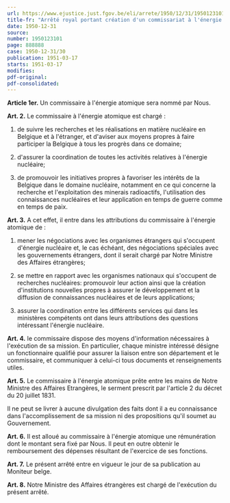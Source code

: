 ```yaml
---
url: https://www.ejustice.just.fgov.be/eli/arrete/1950/12/31/1950123101/justel
title-fr: "Arrêté royal portant création d'un commissariat à l'énergie atomique."
date: 1950-12-31
source:
number: 1950123101
page: 888888
case: 1950-12-31/30
publication: 1951-03-17
starts: 1951-03-17
modifies:
pdf-original:
pdf-consolidated:
---
```


**Article 1er.** Un commissaire à l'énergie atomique sera nommé par Nous.

**Art. 2.** Le commissaire à l'énergie atomique est chargé :

1. de suivre les recherches et les réalisations en matière nucléaire en Belgique et à l'étranger, et d'aviser aux moyens propres à faire participer la Belgique à tous les progrès dans ce domaine;

2. d'assurer la coordination de toutes les activités relatives à l'énergie nucléaire;

3. de promouvoir les initiatives propres à favoriser les intérêts de la Belgique dans le domaine nucléaire, notamment en ce qui concerne la recherche et l'exploitation des minerais radioactifs, l'utilisation des connaissances nucléaires et leur application en temps de guerre comme en temps de paix.

**Art. 3.** A cet effet, il entre dans les attributions du commissaire à l'énergie atomique de :

1. mener les négociations avec les organismes étrangers qui s'occupent d'énergie nucléaire et, le cas échéant, des négociations spéciales avec les gouvernements étrangers, dont il serait chargé par Notre Ministre des Affaires étrangères;

2. se mettre en rapport avec les organismes nationaux qui s'occupent de recherches nucléaires: promouvoir leur action ainsi que la création d'institutions nouvelles propres à assurer le développement et la diffusion de connaissances nucléaires et de leurs applications;

3. assurer la coordination entre les différents services qui dans les ministères compétents ont dans leurs attributions des questions intéressant l'énergie nucléaire.

**Art. 4.** le commissaire dispose des moyens d'information nécessaires à l'exécution de sa mission. En particulier, chaque ministre intéressé désigne un fonctionnaire qualifié pour assurer la liaison entre son département et le commissaire, et communiquer à celui-ci tous documents et renseignements utiles.

**Art. 5.** Le commissaire à l'énergie atomique prête entre les mains de Notre Ministre des Affaires Etrangères, le serment prescrit par l'article 2 du décret du 20 juillet 1831.

Il ne peut se livrer à aucune divulgation des faits dont il a eu connaissance dans l'accomplissement de sa mission ni des propositions qu'il soumet au Gouvernement.

**Art. 6.** Il est alloué au commissaire à l'énergie atomique une rémunération dont le montant sera fixé par Nous. Il peut en outre obtenir le remboursement des dépenses résultant de l'exercice de ses fonctions.

**Art. 7.** Le présent arrêté entre en vigueur le jour de sa publication au Moniteur belge.

**Art. 8.** Notre Ministre des Affaires étrangères est chargé de l'exécution du présent arrêté.
